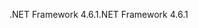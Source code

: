 <span data-ttu-id="3c0d6-101">.NET Framework 4.6.1</span><span class="sxs-lookup"><span data-stu-id="3c0d6-101">.NET Framework 4.6.1</span></span>